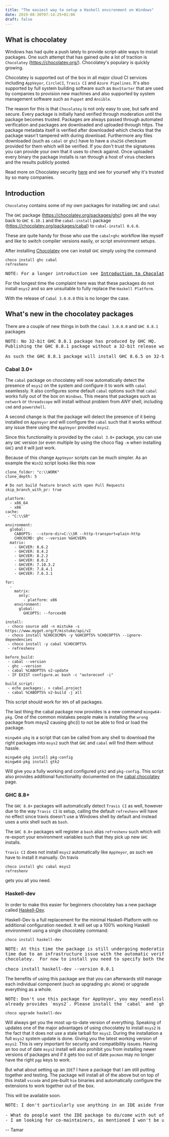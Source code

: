 ```yaml
---
title: "The easiest way to setup a Haskell environment on Windows"
date: 2019-08-30T07:14:25+01:00
draft: false
---
```


## What is chocolatey

Windows has had quite a push lately to provide script-able ways to install
packages. One such attempt that has gained quite a lot of traction is
`Chocolatey` (https://chocolatey.org/). Chocolatey's populary is quickly growing.

Chocolatey is supported out of the box in all major cloud CI services including
`AppVeyor`, `CircleCI`, `Travis CI` and `Azure Pipelines`.  It's also supported
by full system building software such as `BoxStarter` that are used by companies
to provision new machines and also supported by system management software such
as `Puppet` and `Ansible`.

The reason for this is that `Chocolatey` is not only easy to use, but safe and
secure. Every package is initially hand verified through moderation until the
package becomes trusted.  Packages are always passed through automated verification
and packages are downloaded and uploaded through https.  The package metadata
itself is verified after downloaded which checks that the package wasn't
tampered with during download.  Furthermore any files downloaded (such as `cabal`
or `ghc`) have to have a `sha256` checksum provided for them which will be
verified.  If you don't trust the signatures you can provide your own that it
uses to check against.  Once uploaded every binary the package installs is ran
through a host of virus checkers and the results publicly posted.

Read more on Chocolatey security [here](https://chocolatey.org/security) and see
for yourself why it's trusted by so many companies.

## Introduction

`Chocolatey` contains some of my own packages for installing `GHC` and `cabal`

The `GHC` package (https://chocolatey.org/packages/ghc) goes all the way back to `GHC 6.10.1`
and the `cabal-install` package (https://chocolatey.org/packages/cabal) to `cabal-install 0.6.0`.

These are quite handy for those who use the `cabal+ghc` workflow like myself and like to switch
compiler versions easily, or script environment setups.

After installing [Chocolatey](https://chocolatey.org/install#installing-chocolatey)
 one can install `GHC` simply using the command

```
choco install ghc cabal
refreshenv
```

<pre class="light">
NOTE: For a longer introduction see <a style="color: #000" href="https://hub.zhox.com/posts/chocolatey-introduction/">Introduction to Chocolatey</a>.
</pre>

For the longest time the complaint here was that these packages do not install `msys2` and so are unsuitable to fully
replace the `Haskell Platform`.

With the release of `Cabal 3.0.0.0` this is no longer the case.

## What's new in the chocolatey packages

There are a couple of new things in both the `Cabal 3.0.0.0` and `GHC 8.8.1` packages

<pre class="light">
NOTE: No 32-bit GHC 8.8.1 package has produced by GHC HQ.
Publishing the GHC 8.8.1 package without a 32-bit release would block 32-bit users from using the unversioned package head (i.e. from being able to install the latest GHC without needing to give an explicit version).

As such the GHC 8.8.1 package will install GHC 8.6.5 on 32-bit machines so that you get a working compiler.
</pre>

### Cabal 3.0+

The `cabal` package on chocolatey will now automatically detect the presence of
`msys2` on the system and configure it to work with `cabal` seamlessly.  It also
configures some default `cabal` options such that `cabal` works fully out of the
box on `Windows`.  This means that packages such as `network` or `threadscope`
will install without problem from *ANY* shell, including `cmd` and `powershell`.

A second change is that the package will detect the presence of it being installed
on `AppVeyor` and will configure the `cabal` such that it works without any issue
there using the `AppVeyor` provided `msys2`.

Since this functionality is provided by the `cabal 3.0+` package, you can use any
`GHC` version (or even multiple by using the choco flag `-m` when installing `GHC`)
and it will just work.

Because of this change `AppVeyor` scripts can be much simpler.  As an example the
`Win32` script looks like this now

```
clone_folder: "c:\\WORK"
clone_depth: 5

# Do not build feature branch with open Pull Requests
skip_branch_with_pr: true

platform:
  - x86_64
  - x86
cache:
 - "C:\\SR"

environment:
  global:
    CABOPTS:  --store-dir=C:\\SR --http-transport=plain-http
    CHOCOCMD: ghc --version %GHCVER%
  matrix:
    - GHCVER: 8.6.2
    - GHCVER: 8.4.2
    - GHCVER: 8.2.2
    - GHCVER: 8.0.2
    - GHCVER: 7.10.3.2
    - GHCVER: 7.8.4.1
    - GHCVER: 7.6.3.1

for:
  -
    matrix:
      only:
        - platform: x86
    environment:
      global:
        GHCOPTS: --forcex86

install:
 - choco source add -n mistuke -s https://www.myget.org/F/mistuke/api/v2
 - choco install %CHOCOCMD% -y %GHCOPTS% %CHOCOPTS% --ignore-dependencies
 - choco install -y cabal %CHOCOPTS%
 - refreshenv

before_build:
 - cabal --version
 - ghc --version
 - cabal %CABOPTS% v2-update
 - IF EXIST configure.ac bash -c "autoreconf -i"

build_script:
 - echo packages:. > cabal.project
 - cabal %CABOPTS% v2-build -j all
```

This script should work for `99%` of all packages.

The last thing the cabal package now provides is a new command `mingw64-pkg`.
One of the common mistakes people make is installing the `wrong` package from msys2
causing ghc(i) to not be able to find or load the package.

`mingw64-pkg` is a script that can be called from any shell to download the right packages
into `msys2` such that `GHC` and `cabal` will find them without hassle.

```
mingw64-pkg install pkg-config
mingw64-pkg install gtk2
```

Will give you a fully working and configured `gtk2` and `pkg-config`.   This
script also provides additional functionality documented on the [cabal chocolatey](https://chocolatey.org/packages/cabal) page.

### GHC 8.8+

The `GHC 8.8+` packages will automatically detect `Travis CI` as well, however
due to the way `Travis CI` is setup, calling the default `refreshenv` will have
no effect since travis doesn't use a Windows shell by default and instead uses
a unix shell such as `bash`.

The `GHC 8.8+` packages will register a `bash` alias `refreshenv` such which will
re-export your environment variables such that they pick up new `GHC` installs.

`Travis CI` does not install `msys2` automatically like `AppVeyor`, as such we have to
install it manually. On travis

```
choco install ghc cabal msys2
refreshenv
```

gets you all you need.

### Haskell-dev

In order to make this easier for beginners chocolatey has a new package called
[Haskell-Dev](https://chocolatey.org/packages/haskell-dev).

Haskell-Dev is a full replacement for the minimal Haskell-Platform with no additional
configuration needed. It will set up a 100% working Haskell environment using a single
chocolatey command:

```
choco install haskell-dev
```

<pre class="light">
NOTE: At this time the package is still undergoing moderation but is taking a long
time due to an infrastructure issue with the automatic verification of packages on
chocolatey.  For now to install you need to specify both the package name and version:

choco install haskell-dev --version 0.0.1
</pre>


The benefits of using this package are that you can afterwards still manage each
individual component (such as upgrading `ghc` alone) or upgrade everything as a
whole.

<pre class="light">
NOTE: Don't use this package for AppVeyor, you may needlessly duplicate work as it
already provides `msys2`. Please install the `cabal` and `ghc` packages directly.
</pre>

```
choco upgrade haskell-dev
```

Will always get you the most up-to-date version of everything.  Speaking of updates
one of the major advantages of using chocolatey to install `msys2` is the fact that
it does not use a stale tarball for `msys2`. During the installation a full `msys2`
system update is done. Giving you the latest working version of `msys2`.  This is
very important for security and compatibility issues.  Having an too out of date `msys2`
install will also prohibit you from installing newer versions of packages and if it gets
too out of date `pacman` may no longer have the right `pgp` keys to work.

But what about setting up an `IDE`? I have a package that I am still putting together and testing.
The package will install all of the above but on top of this install `vscode` and pre-built `hie` binaries
and automatically configure the extensions to work together out of the box.

This will be available soon.

<pre class="light">
NOTE: I don't particularly use anything in an IDE aside from syntax highlighting so I may not be fully in tune with the needs of people who do.  As such I am looking for two things:

- What do people want the IDE package to do/come with out of the box.
- I am looking for co-maintainers, as mentioned I won't be using this much myself so I'd like people who have slightly more skin in the game to help shape this.  The only hard requirement is that this *has* to stay `cabal` centric.
</pre>

-- Tamar